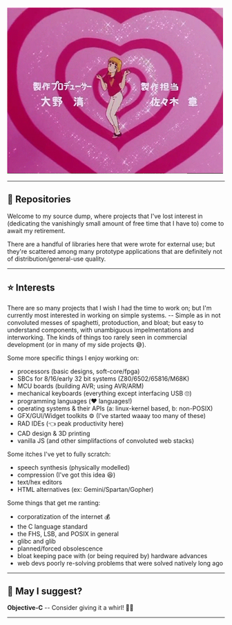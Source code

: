 ![STOP! Hibari-kun!](stop-hibari-kun.gif)

---

## 📖 Repositories

Welcome to my source dump, where projects that I've lost interest in (dedicating the vanishingly small amount of free time that I have to) come to await my retirement.

There are a handful of libraries here that were wrote for external use; but they're scattered among many prototype applications that are definitely not of distribution/general-use quality.

---

## ⭐️ Interests

There are so many projects that I wish I had the time to work on; but I'm currently most interested in working on simple systems. -- Simple as in not convoluted messes of spaghetti, protoduction, and bloat; but easy to understand components, with unambiguous impelmentations and interworking. The kinds of things too rarely seen in commercial development (or in many of my side projects 😅).

Some more specific things I enjoy working on:
- processors (basic designs, soft-core/fpga)
- SBCs for 8/16/early 32 bit systems (Z80/6502/65816/M68K)
- MCU boards (building AVR; using AVR/ARM)
- mechanical keyboards (everything except interfacing USB 🙄)
- programming languages (❤️ languages!)
- operating systems & their APIs (a: linux-kernel based, b: non-POSIX)
- GFX/GUI/Widget toolkits ⚙️ (I've started waaay too many of these)
- RAD IDEs (👈 peak productivity here)
- CAD design & 3D printing
- vanilla JS (and other simplifactions of convoluted web stacks)

Some itches I've yet to fully scratch:
- speech synthesis (physically modelled)
- compression (I've got this idea 😆)
- text/hex editors
- HTML alternatives (ex: Gemini/Spartan/Gopher)

Some things that get me ranting:
- corporatization of the internet 💰
- the C language standard
- the FHS, LSB, and POSIX in general
- glibc and glib
- planned/forced obsolescence
- bloat keeping pace with (or being required by) hardware advances
- web devs poorly re-solving problems that were solved natively long ago

---

## 💬 May I suggest?

**Objective-C** -- Consider giving it a whirl! 🥺🙏

---
